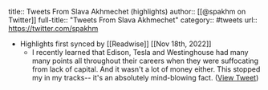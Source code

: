 title:: Tweets From Slava Akhmechet (highlights)
author:: [[@spakhm on Twitter]]
full-title:: "Tweets From Slava Akhmechet"
category:: #tweets
url:: https://twitter.com/spakhm

- Highlights first synced by [[Readwise]] [[Nov 18th, 2022]]
	- I recently learned that Edison, Tesla and Westinghouse had many many points all throughout their careers when they were suffocating from lack of capital. And it wasn't a lot of money either. This stopped my in my tracks-- it's an absolutely mind-blowing fact. ([View Tweet](https://twitter.com/spakhm/status/1395275126036262912))